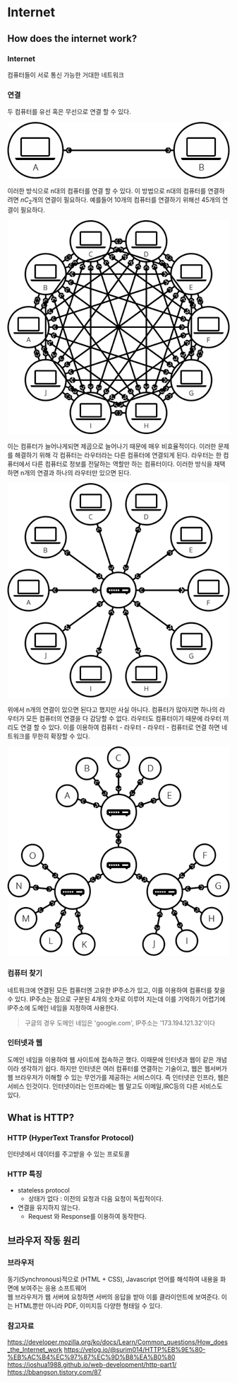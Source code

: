 # Internet

## How does the internet work?

### Internet
컴퓨터들이 서로 통신 가능한 거대한 네트워크

### 연결
두 컴퓨터를 유선 혹은 무선으로 연결 할 수 있다. 

![internet-schema-1](./internet-schema-1.png)

이러한 방식으로 n대의 컴퓨터를 연결 할 수 있다. 이 방법으로 n대의 컴퓨터를 연결하려면 $nC_2$개의 연결이 필요하다. 예를들어 10개의 컴퓨터를 연결하기 위해선 45개의 연결이 필요하다.

![internet-schema-2](./internet-schema-2.png)

이는 컴퓨터가 늘어나게되면 제곱으로 늘어나기 때문에 매우 비효율적이다. 이러한 문제를 해결하기 위해 각 컴퓨터는 라우터라는 다른 컴퓨터에 연결되게 된다. 라우터는 한 컴퓨터에서 다른 컴퓨터로 정보를 전달하는 역할만 하는 컴퓨터이다.
이러한 방식을 채택하면 n개의 연결과 하나의 라우터만 있으면 된다.

![internet-schema-3](./internet-schema-3.png)

위에서 n개의 연결이 있으면 된다고 했지만 사실 아니다. 컴퓨터가 많아지면 하나의 라우터가 모든 컴퓨터의 연결을 다 감당할 수 없다. 라우터도 컴퓨터이기 때문에 라우터 끼리도 연결 할 수 있다. 이를 이용하여 컴퓨터 - 라우터 - 라우터 - 컴퓨터로 연결 하면 네트워크를 무한히 확장할 수 있다.

![internet-schema-5](./internet-schema-5.png)

### 컴퓨터 찾기
네트워크에 연결된 모든 컴퓨터엔 고유한 IP주소가 있고, 이를 이용하여 컴퓨터를 찾을 수 있다. IP주소는 점으로 구분된 4개의 숫자로 이루어 지는데 이를 기억하기 어렵기에 IP주소에 도메인 네임을 지정하여 사용한다.
> 구글의 경우 도메인 네임은 'google.com', IP주소는 '173.194.121.32'이다

### 인터넷과 웹
도메인 네임을 이용하여 웹 사이트에 접속하곤 했다. 이때문에 인터넷과 웹이 같은 개념이라 생각하기 쉽다. 하지만 인터넷은 여러 컴퓨터를 연결하는 기술이고, 웹은 웹서버가 웹 브라우저가 이해할 수 있는 무언가를 제공하는 서비스이다. 즉 인터넷은 인프라, 웹은 서비스 인것이다. 인터넷이라는 인프라에는 웹 말고도 이메일,IRC등의 다른 서비스도 있다. 

## What is HTTP? 

### HTTP (HyperText Transfor Protocol)
인터넷에서 데이터를 주고받을 수 있는 프로토콜

### HTTP 특징
- stateless protocol
    - 상태가 없다 : 이전의 요청과 다음 요청이 독립적이다.
- 연결을 유지하지 않는다.
    - Request 와 Response를 이용하여 동작한다.

## 브라우저 작동 원리

### 브라우저
동기(Synchronous)적으로 (HTML + CSS), Javascript 언어를 해석하여 내용을 화면에 보여주는 응용 소프트웨어<br>
웹 브라우저가 웹 서버에 요청하면 서버의 응답을 받아 이를 클라이언트에 보여준다. 이는 HTML뿐만 아니라 PDF, 이미지등 다양한 형태일 수 있다.



### 참고자료
https://developer.mozilla.org/ko/docs/Learn/Common_questions/How_does_the_Internet_work
https://velog.io/@surim014/HTTP%EB%9E%80-%EB%AC%B4%EC%97%87%EC%9D%B8%EA%B0%80
https://joshua1988.github.io/web-development/http-part1/
https://bbangson.tistory.com/87